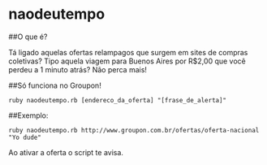 naodeutempo
===========

##O que é?

Tá ligado aquelas ofertas relampagos que surgem em sites de compras coletivas? Tipo aquela viagem para Buenos Aires por R$2,00 que você perdeu a 1 minuto atrás? Não perca mais!


##Só funciona no Groupon!

`ruby naodeutempo.rb [endereco_da_oferta] "[frase_de_alerta]"`

##Exemplo:

`ruby naodeutempo.rb http://www.groupon.com.br/ofertas/oferta-nacional "Yo dude"`

Ao ativar a oferta o script te avisa.